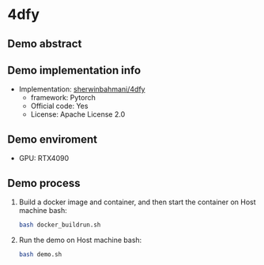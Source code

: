 # 4dfy
## Demo abstract

## Demo implementation info
- Implementation: [sherwinbahmani/4dfy](https://github.com/sherwinbahmani/4dfy)
  - framework: Pytorch
  - Official code: Yes
  - License: Apache License 2.0

## Demo enviroment
- GPU: RTX4090

## Demo process
1. Build a docker image and container, and then start the container on Host machine bash:
    ```bash
    bash docker_buildrun.sh
    ```
2. Run the demo on Host machine bash:
    ```bash
    bash demo.sh
    ```